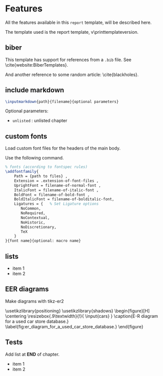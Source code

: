 # Features

All the features available in this `report` template,
will be described here.

The template used is the report template, v\printtemplateversion.  

## biber

This template has support for references from a `.bib` file.
See \cite{website:BiberTemplates}.

And another reference to some random article: \cite{blackholes}.

## include markdown

```tex
\inputmarkdown{path}{filename}{optional parameters}
```

Optional parameters:

-   `unlisted` : unlisted chapter

## custom fonts

Load custom font files for the headers of the main body.

Use the following command.

```tex
% fonts (according to fontspec rules)
\addfontfamily{
    Path = {path to files} ,
    Extension = .extension-of-font-files ,
    UprightFont = filename-of-normal-font ,
    ItalicFont = filename-of-italic-font ,
    BoldFont = filename-of-bold-font ,
    BoldItalicFont = filename-of-bolditalic-font,
    Ligatures = {   % Set Ligature options
       NoCommon,
       NoRequired,
       NoContextual,
       NoHistoric,
       NoDiscretionary,
       TeX
    }
}{font name}{optional: macro name}
```

## lists

-   item 1
-   item 2

## EER diagrams

Make diagrams with tikz-er2

\usetikzlibrary{positioning}
\usetikzlibrary{shadows}
\begin{figure}[H]
    \centering
    \resizebox{.9\textwidth}{!}{
        \input{cars}
    }
    \caption{E-R diagram for a used car store database.}
    \label{fig:er_diagram_for_a_used_car_store_database.}
\end{figure}

## Tests

Add list at **END** of chapter.

-   item 1
-   item 2
